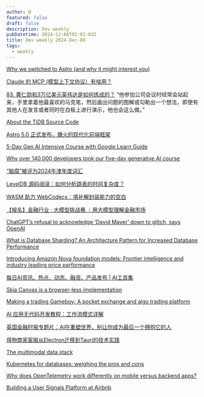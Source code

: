 ```yaml
---
author: W
featured: false
draft: false
description: Dev weekly
pubDatetime: 2024-12-08T02:02:03Z
title: Dev weekly 2024-Dec-09
tags:
  - weekly
---
```


[]()

[]()

[]()

[]()

[]()

[]()

[Why we switched to Astro (and why it might interest you)](https://www.datocms.com/blog/why-we-switched-to-astro)

[Claude 的 MCP (模型上下文协议）有啥用？](https://sspai.com/post/94360)

[83. 黄仁勋和3万亿美元英伟达是如何炼成的？](https://podcasts.apple.com/my/podcast/83-%E9%BB%84%E4%BB%81%E5%8B%8B%E5%92%8C3%E4%B8%87%E4%BA%BF%E7%BE%8E%E5%85%83%E8%8B%B1%E4%BC%9F%E8%BE%BE%E6%98%AF%E5%A6%82%E4%BD%95%E7%82%BC%E6%88%90%E7%9A%84/id1634356920?i=1000679216030) “他参加公司会议时经常会站起来，手里拿着他最喜欢的马克笔，然后画出问题的图解或勾勒出一个想法，即使有其他人在发言或者同时在白板上进行演示，他也会这么做。”

[About the TiDB Source Code](https://www.pingcap.com/blog/about-the-tidb-source-code/)

[Astro 5.0 正式发布，爆火的现代化前端框架](https://mp.weixin.qq.com/s?__biz=MzU2MTIyNDUwMA%3D%3D&abtest_cookie=AAACAA%3D%3D&ascene=56&chksm=fd317da151f9fa2eeb16d55ea873b96170d9e6388f1ac47555ea55efb9016de49e478ce87798&clicktime=1733279855&countrycode=CN&devicetype=android-34&enterid=1733279855&exportkey=n_ChQIAhIQUaHtUoBm1XvtTHGlOVg%2BZBLjAQIE97dBBAEAAAAAAFqYLwUT1WIAAAAOpnltbLcz9gKNyK89dVj0xTmHe%2BL9z7H3oQquWtl5ufdMVTqNW3Ewsgl484lwXWHoTD1QHxT6ChVIpOxZrLLLudvEKHbAlkeTxUMDSdfXh%2F6rV8L57ue%2FMuvniWe1Za1e%2BInwnKGlaxLR5ha6%2FKvZEE9zwekfbM28Y1TokNm6K2WXojp02L%2FTHtho%2B6VOMBKt3vMQLNnFi7V9nhKpQiro%2BIUxmLtVZU3JXx5DssLEXjgUldtkfdtHx4LpYBDIITbf%2B18SuW3dNJokj6rw&fasttmpl_flag=0&fasttmpl_fullversion=7498741-zh_CN-zip&fasttmpl_type=0&finder_biz_enter_id=4&flutter_pos=20&idx=1&lang=zh_CN&mid=2247531548&nettype=3gnet&pass_ticket=JOc%2BmW79E5VUw61dCVzKFuXahoBLzKybsDRrV8MLpsDjtLxI8d2Y%2Bs5meN9Z618c&ranksessionid=1733279783&realreporttime=1733279855315&scene=90&session_us=gh_c160b24c3196&sessionid=1733279809&sn=ecd9bdb4d185cc37427f0a62bd013548&subscene=93&utm_source=pocket_shared&version=2800363d&wx_header=3&xtrack=1)

[5-Day Gen AI Intensive Course with Google Learn Guide](https://www.kaggle.com/learn-guide/5-day-genai)

[Why over 140,000 developers took our five-day generative AI course](https://blog.google/technology/developers/google-kaggle-genai-intensive/)

[“脑腐”被评为2024牛津年度词汇](https://mp.weixin.qq.com/s?__biz=Mzg2NzI1MDMxMw%3D%3D&abtest_cookie=AAACAA%3D%3D&ascene=56&chksm=cf1853ed483ca0b793d01859874fe3211e3c7ba048c9ab033736fbd0d059bac35ffadd193d91&clicktime=1733271404&countrycode=CN&devicetype=android-34&enterid=1733271404&exportkey=n_ChQIAhIQ1LELKE2g2QXpzPoqLLqduhLaAQIE97dBBAEAAAAAAFcYAK%2FSZnoAAAAOpnltbLcz9gKNyK89dVj01qyUspVBaontaqDaJFKZEiRvG%2BR1uwmhoy1y3JNVTP%2FB0gxQHnDbT7Lrr6HCKWnAxXpUb25g9Y%2B42MnZm7xNLdEujkNHzI%2BL6ls%2FeXf4cybCjsK9G9vbuxMauIDzpa%2FYdtA64C1FZVZBRzCYV00N581z%2Fk9XloDhMSuYRvn0oHztwLfmKzAdHk4cwJ0yKzOLPFc2mJ9SCyRRR9dmGz1AQSHn20yV49qBVuAt%2BzbuXaRgiZ9W&fasttmpl_flag=0&fasttmpl_fullversion=7498741-zh_CN-zip&fasttmpl_type=0&finder_biz_enter_id=4&flutter_pos=6&idx=1&lang=zh_CN&mid=2247504694&nettype=WIFI&pass_ticket=BnrpHNWOst7YzNztQE3ZjV8T%2BtBhVp0VOVyDJw6qBmj5dL2CW02lIQ907FkgfjdM&ranksessionid=1733271364&realreporttime=1733271404077&scene=90&session_us=gh_fbcf58337173&sessionid=1733271367&sn=b9088bc08436ae06c73e3d877e000c87&subscene=93&utm_source=pocket_shared&version=2800363d&wx_header=3&xtrack=1)

[LevelDB 源码阅读：如何分析跳表的时间复杂度？](https://selfboot.cn/2024/09/24/leveldb_source_skiplist_time_analysis/)

[WASM 助力 WebCodecs：填补解封装能力的空白](https://mp.weixin.qq.com/s?__biz=Mzg3Njc0NTgwMg%3D%3D&abtest_cookie=AAACAA%3D%3D&ascene=56&chksm=ce51d75b594e2604c40b1a71ee7c2cf062cc5cbe6a295ca1cee90b3509308156c25564b7a80d&clicktime=1733210044&countrycode=CN&devicetype=android-34&enterid=1733210044&exportkey=n_ChQIAhIQnozCKaIRSlrIVTAWaFhgGhLjAQIE97dBBAEAAAAAAGfGFpM0%2FaAAAAAOpnltbLcz9gKNyK89dVj0yPKSdBGOE2vMlFftQv9zJaUjJFPw7Kg2MJXAy95EnVsOzgnm6zZygetwLqDL8F5HdKlp%2Fh8u0RvA0fEBYMDkVLs2IkI3PYwHMN8EjVCk4%2FDcReQDsXZN4Ba0SANunX9EEABVquyHwcpGTMMkF5TSVYE1bu53Zkyn9aHsA430RL%2BydNwISfxx%2FKJ9fopWMRRQhwQuphq5pe7iimc87YoDim%2BrJfkVs%2FstGC2RzbhG%2F139QZlinQbz4ks8aWD5&fasttmpl_flag=0&fasttmpl_fullversion=7498251-zh_CN-zip&fasttmpl_type=0&finder_biz_enter_id=4&flutter_pos=4&idx=1&lang=zh_CN&mid=2247501641&nettype=WIFI&pass_ticket=xFL7iMoP0tz%2FmYJRA9p7kE67BtlRzXsqzsDb2YZxi9Si0K0oubqJwKKa0%2FsJNrim&ranksessionid=1733208410&realreporttime=1733210044580&scene=90&session_us=gh_6a92a838f9e0&sessionid=1733210037&sn=67dbbe7ae0e85ca82d4f4527f30993fe&subscene=93&utm_source=pocket_shared&version=2800363d&wx_header=3&xtrack=1)

[【报名】金融行业 · 大模型挑战赛 ｜用大模型理解金融市场](https://mp.weixin.qq.com/s?__biz=MzkxNjMzMjM3NA%3D%3D&abtest_cookie=AAACAA%3D%3D&ascene=56&chksm=c001618f2f437f6af7ffae8ac65cc93068af635ab9f1b7ab756894ea894258ea26425d17eab2&clicktime=1733210088&countrycode=CN&devicetype=android-34&enterid=1733210088&exportkey=n_ChQIAhIQ3aAErFOt%2BVqy3FoQR1t59hLjAQIE97dBBAEAAAAAAIRYI1Jpr3EAAAAOpnltbLcz9gKNyK89dVj0IDdtaAUSS1FWUh1RFDeG8OCwuwGXwNJkMD3h0XcnvljZ7dN7H0Vvon6o14ltBLxXflj3mQGVTwvoF%2FQQyFaXJpzuWk%2B38JG3uR4NaeHJnT8lgx2VNzgNkCHuNvd7iEarNJDiWPhdu5IvZgLGfDVX1tDTq0%2F1TsfLW2yo6LHq8S5PyHiPwb35YZivfoAIP%2FbUb7St%2Fh0h14o93inECunOLrli6aXWmEfDUpyj0%2FTArncfi%2BWNn9h1q8M2VaVK&fasttmpl_flag=0&fasttmpl_fullversion=7498251-zh_CN-zip&fasttmpl_type=0&finder_biz_enter_id=4&flutter_pos=14&idx=1&lang=zh_CN&mid=2247489900&nettype=WIFI&pass_ticket=BYGVqe2WxdI6Hkn6PvS1hn%2F%2Fxp4clXzO93aMgPM307upw2vL7yEg9tMQQ5Z8XqJE&ranksessionid=1733210045&realreporttime=1733210088627&scene=90&session_us=gh_88078995cbc4&sessionid=1733210037&sn=de250d16fd204eae6fe7a02d3454085e&subscene=93&utm_source=pocket_shared&version=2800363d&wx_header=3&xtrack=1)

[ChatGPT’s refusal to acknowledge ‘David Mayer’ down to glitch, says OpenAI](https://www.theguardian.com/technology/2024/dec/03/chatgpts-refusal-to-acknowledge-david-mayer-down-to-glitch-says-openai)

[What is Database Sharding? An Architecture Pattern for Increased Database Performance](https://www.pingcap.com/blog/database-sharding-defined/)

[Introducing Amazon Nova foundation models: Frontier intelligence and industry leading price performance](https://aws.amazon.com/cn/blogs/aws/introducing-amazon-nova-frontier-intelligence-and-industry-leading-price-performance/)

[每日AI资讯、热点、动态、融资、产品发布 | AI工具集](https://ai-bot.cn/daily-ai-news/)

[Skia Canvas is a browser-less implementation](https://skia-canvas.org/)

[Making a trading Gameboy: A pocket exchange and algo trading platform](https://questdb.io/blog/making-a-trading-gameboy/)

[AI 应用无代码开发教程：工作流模式详解](https://ruanyifeng.com/blog/2024/12/no-code-ai-tutorial.html)

[英国金融时报专题片：AI在重塑世界，别让你成为最后一个拥抱它的人](https://mp.weixin.qq.com/s?__biz=Mzg5NTc4ODkzOA%3D%3D&abtest_cookie=AAACAA%3D%3D&ascene=56&chksm=c153c5d2ed72668ae1025de306c9443934868666874c8e3a7fac0852f54fbdacdda97ab58814&clicktime=1733185508&countrycode=CN&devicetype=android-34&enterid=1733185508&exportkey=n_ChQIAhIQ9lg51udGLFBsIQhXvuIfGxLjAQIE97dBBAEAAAAAAEw6L7TiVrIAAAAOpnltbLcz9gKNyK89dVj0ZAs9GO50qPimqWIJ9%2BOyYB%2BkpwBwE42kwjKF3U6Y2da54D0NKanoKRu54oFioknuucbSVeJ7gzoCWVKbew1z83YokJkN9NfzXiJEPuNlHgfaZAu5kpwdVZmWkG9Ig7dMKdvqeJ%2BhqeLZKNC4hycsch5Hk5zwyNhjO5l0ny3ik8a0Ofg9GXIhdoWPfUa6flQwzsim8pR8yxcluw7Zu2yRR4bDacUuPQ3L%2B%2F%2FjtEr64Q8hkntDjPO8SjT8pnFG&fasttmpl_flag=0&fasttmpl_fullversion=7496853-zh_CN-zip&fasttmpl_type=0&finder_biz_enter_id=4&flutter_pos=4&idx=2&lang=zh_CN&mid=2247494478&nettype=3gnet&pass_ticket=wgQeDfALPbowGnwQMNhWTqAgIeLsV1WpKYepZg8sZF6YzVzLNOG9BGnMw6PsMyVO&ranksessionid=1733185365&realreporttime=1733185508255&scene=90&session_us=gh_032ae552a9dd&sessionid=1733185370&sn=cec81b7408d8455c8d6048ccd5858658&subscene=93&utm_source=pocket_shared&version=2800363d&wx_header=3&xtrack=1)

[得物商家客服从Electron迁移到Tauri的技术实践](https://mp.weixin.qq.com/s?__biz=MzkxNTE3ODU0NA%3D%3D&abtest_cookie=AAACAA%3D%3D&ascene=56&chksm=c068c15f20fc084ce2c9dd5309a7a83ad14aa82fc03a9986f420c916f451b969681b1ca56f0d&clicktime=1733141879&countrycode=CN&devicetype=android-34&enterid=1733141879&exportkey=n_ChQIAhIQiGCzO7LgIwswLMsgQ%2FmqJRLjAQIE97dBBAEAAAAAAMsTNy3rm6AAAAAOpnltbLcz9gKNyK89dVj0KObV2SBFshTj8zhhqmxIE2SD8DjeYKia1OnD5MWbJv6LI7gSc%2Fot9i2iIubrlk5yec%2B0zaJesKBm1jkZkyyJQ37GX5TZl2lX5dzxDbikQUhhMG5sJd0yT82k%2BBcbPAmgpgmoxfgvsscRm5tOix3HPRId3mwFMXbRW%2F3q1qy2CUgQ%2B%2FbJhcmAuKB5ap3cgMjAzFLPOce0aUqKmnpwN7QZke%2BF4N5sYDF741TDfx8ZVT3w1xEJWSjKvx3EuXVC&fasttmpl_flag=0&fasttmpl_fullversion=7496853-zh_CN-zip&fasttmpl_type=0&finder_biz_enter_id=4&flutter_pos=6&idx=1&lang=zh_CN&mid=2247536222&nettype=WIFI&pass_ticket=h7F%2B7CPu1kv5O8DMGoyPUQ2zBWfOHljY%2FBd86%2B6j3Ojzx6CZm74Xob2XWvZO52RK&ranksessionid=1733141273&realreporttime=1733141879992&scene=90&session_us=gh_13ba5621e65c&sessionid=1733141292&sn=4e01d5da3bad58ad383dd3958ef8038b&subscene=93&utm_source=pocket_shared&version=2800363b&wx_header=3&xtrack=1)

[The multimodal data stack](https://rerun.io/)

[Kubernetes for databases: weighing the pros and cons](https://www.cncf.io/blog/2024/11/27/kubernetes-for-databases-weighing-the-pros-and-cons/)

[Why does OpenTelemetry work differently on mobile versus backend apps?](https://www.cncf.io/blog/2024/11/29/why-does-opentelemetry-work-differently-on-mobile-versus-backend-apps/)

[Building a User Signals Platform at Airbnb](https://medium.com/airbnb-engineering/building-a-user-signals-platform-at-airbnb-b236078ec82b)

[]()

[]()

[]()

[]()

[]()

[]()

[]()

[]()

[]()

[]()

[]()

[]()

[]()

[]()

[]()

[]()

[]()

[]()

[]()

[]()

[]()

[]()

[]()

[]()

[]()

[]()

[]()

[]()

[]()

[]()

[]()

[]()

[]()

[]()

[]()

[]()

[]()

[]()

[]()

[]()

[]()

[]()

[]()

[]()

[]()

[]()

[]()

[]()

[]()

[]()

[]()

[]()

[]()

[]()

[]()

[]()

[]()

[]()

[]()

[]()

[]()

[]()

[]()

[]()

[]()

[]()

[]()

[]()

[]()

[]()

[]()

[]()

[]()

[]()

[]()

[]()

[]()

[]()

[]()

[]()

[]()

[]()

[]()

[]()

[]()

[]()

[]()

[]()

[]()
